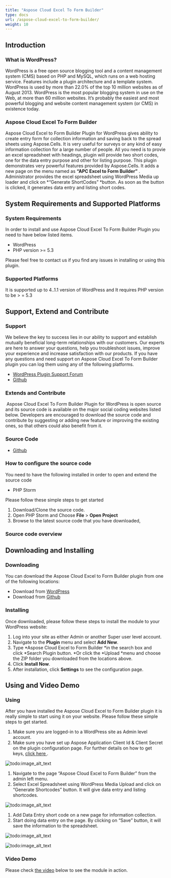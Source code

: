 ```yaml
---
title: "Aspose Cloud Excel To Form Builder"
type: docs
url: /aspose-cloud-excel-to-form-builder/
weight: 10
---
```


## **Introduction**
### **What is WordPress?**
WordPress is a free open source blogging tool and a content management system (CMS) based on PHP and MySQL, which runs on a web hosting service. Features include a plugin architecture and a template system. WordPress is used by more than 22.0% of the top 10 million websites as of August 2013. WordPress is the most popular blogging system in use on the Web, at more than 60 million websites. It’s probably the easiest and most powerful blogging and website content management system (or CMS) in existence today.
### **Aspose Cloud Excel To Form Builder**
Aspose Cloud Excel to Form Builder Plugin for WordPress gives ability to create entry form for collection information and saving back to the spread sheets using Aspose.Cells. It is very useful for surveys or any kind of easy information collection for a large number of people. All you need is to provie an excel spreadsheet with headings, plugin will provide two short codes, one for the data entry purpose and other for listing purpose. This plugin demonstrates very powerful features provided by Aspose.Cells. It adds a new page on the menu named as **“APC Excel to Form Builder”** . Administrator provides the excel spreadsheet using WordPress Media up loader and click on \*“Generate ShortCodes” \*button. As soon as the button is clicked, it generates data entry and listing short codes.
## **System Requirements and Supported Platforms**
### **System Requirements**
In order to install and use Aspose Cloud Excel To Form Builder Plugin you need to have below listed items.

- WordPress
- PHP version >= 5.3

Please feel free to contact us if you find any issues in installing or using this plugin.
### **Supported Platforms**
It is supported up to 4..1.1 version of WordPress and It requires PHP version to be > = 5.3
## **Support, Extend and Contribute**
### **Support**
We believe the key to success lies in our ability to support and establish mutually beneficial long-term relationships with our customers. Our experts are here to answer your questions, help you troubleshoot issues, improve your experience and increase satisfaction with our products. If you have any questions and need support on Aspose Cloud Excel To Form Builder plugin you can log them using any of the following platforms.

- [WordPress Plugin Support Forum](https://wordpress.org/support/plugin/aspose-cloud-excel-to-form-builder)
- [Github](https://github.com/asposeforcloud/Aspose_Cloud_for_WordPress/issues)
### **Extends and Contribute**
 Aspose Cloud Excel To Form Builder Plugin for WordPress is open source and its source code is available on the major social coding websites listed below. Developers are encouraged to download the source code and contribute by suggesting or adding new feature or improving the existing ones, so that others could also benefit from it.
### **Source Code**
- [Github](https://github.com/asposeforcloud/Aspose_Cloud_for_WordPress)
### **How to configure the source code**
You need to have the following installed in order to open and extend the source code

- PHP Storm

Please follow these simple steps to get started

1. Download/Clone the source code.
1. Open PHP Storm and Choose **File** > **Open Project**
1. Browse to the latest source code that you have downloaded,
### **Source code overview**
## **Downloading and Installing**
### **Downloading**
You can download the Aspose Cloud Excel to Form Builder plugin from one of the following locations:

- Download from [WordPress](https://wordpress.org/plugins/aspose-cloud-excel-to-form-builder/)
- Download from [Github](https://github.com/asposeforcloud/Aspose_Cloud_for_WordPress/releases/tag/10.0)
### **Installing**
Once downloaded, please follow these steps to install the module to your WordPress website:

1. Log into your site as either Admin or another Super user level account.
1. Navigate to the **Plugin** menu and select **Add New**.
1. Type \*Aspose Cloud Excel to Form Builder \*in the search box and click \*Search Plugin button. \*Or click the \*Upload \*menu and choose the ZIP folder you downloaded from the locations above.
1. Click **Install Now**.
1. After installation, click **Settings** to see the configuration page.
## **Using and Video Demo**
### **Using**
After you have installed the Aspose Cloud Excel to Form Builder plugin it is really simple to start using it on your website. Please follow these simple steps to get started.

1. Make sure you are logged-in to a WordPress site as Admin level account.
1. Make sure you have set up Aspose Application Client Id & Client Secret on the plugin configuration page. For further details on how to get keys, [click here ](/total/getting-started/dashboard/creating-and-managing-application).  

![todo:image_alt_text](http://www.aspose.com/blogs/wp-content/uploads/2015/02/screenshot11.png)

1. Navigate to the page “Aspose Cloud Excel to Form Builder” from the admin left menu.
1. Select Excel Spreadsheet using WordPress Media Upload and click on “Generate Shortcodes” button. It will give data entry and listing shortcodes.  

![todo:image_alt_text](http://www.aspose.com/blogs/wp-content/uploads/2015/02/screenshot2.png)

1. Add Data Entry short code on a new page for information collection.
1. Start doing data entry on the page. By clicking on “Save” button, it will save the information to the spreadsheet. 

![todo:image_alt_text](http://www.aspose.com/blogs/wp-content/uploads/2015/02/screenshot4.png)



![todo:image_alt_text](http://www.aspose.com/blogs/wp-content/uploads/2015/02/screenshot5.png)
### **Video Demo**
Please check [the video](https://www.youtube.com/watch?v=xs8g8aAUJMk) below to see the module in action.
